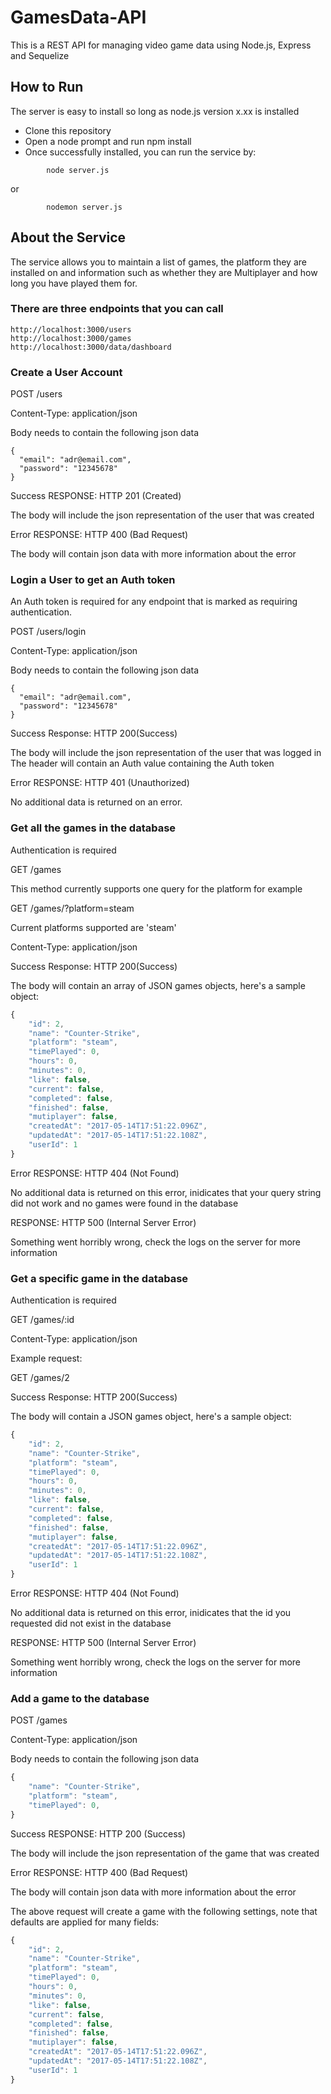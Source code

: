 # GamesData-API

This is a REST API for managing video game data using Node.js, Express and Sequelize

## How to Run 

The server is easy to install so long as node.js version x.xx is installed

* Clone this repository 
* Open a node prompt and run npm install
* Once successfully installed, you can run the service by:

```
        node server.js
```
or
```
        nodemon server.js 
```
		
## About the Service

The service allows you to maintain a list of games, the platform they are installed on and information such as whether they are Multiplayer and how long you have played them for.

### There are three endpoints that you can call

```
http://localhost:3000/users
http://localhost:3000/games
http://localhost:3000/data/dashboard

```

### Create a User Account


POST /users

Content-Type: application/json

Body needs to contain the following json data
```
{
  "email": "adr@email.com",
  "password": "12345678"
}
```

Success
RESPONSE: HTTP 201 (Created)

The body will include the json representation of the user that was created

Error
RESPONSE: HTTP 400 (Bad Request)

The body will contain json data with more information about the error


### Login a User to get an Auth token

An Auth token is required for any endpoint that is marked as requiring authentication.

POST /users/login

Content-Type: application/json

Body needs to contain the following json data

```
{
  "email": "adr@email.com",
  "password": "12345678"
}
```

Success
Response: HTTP 200(Success)

The body will include the json representation of the user that was logged in
The header will contain an Auth value containing the Auth token

Error
RESPONSE: HTTP 401 (Unauthorized)

No additional data is returned on an error.


### Get all the games in the database


Authentication is required

GET /games

This method currently supports one query for the platform for example

GET /games/?platform=steam

Current platforms supported are 'steam'

Content-Type: application/json


Success
Response: HTTP 200(Success)

The body will contain an array of JSON games objects, here's a sample object:
```javascript
{
	"id": 2,
	"name": "Counter-Strike",
	"platform": "steam",
	"timePlayed": 0,
	"hours": 0,
	"minutes": 0,
	"like": false,
	"current": false,
	"completed": false,
	"finished": false,
	"mutiplayer": false,
	"createdAt": "2017-05-14T17:51:22.096Z",
	"updatedAt": "2017-05-14T17:51:22.108Z",
	"userId": 1
}
```
Error
RESPONSE: HTTP 404 (Not Found)

No additional data is returned on this error, inidicates that your query string did not work and no games were found in the database

RESPONSE: HTTP 500 (Internal Server Error)

Something went horribly wrong, check the logs on the server for more information


### Get a specific game in the database


Authentication is required

GET /games/:id

Content-Type: application/json

Example request:

GET /games/2

Success
Response: HTTP 200(Success)

The body will contain a JSON games object, here's a sample object:
```javascript
{
	"id": 2,
	"name": "Counter-Strike",
	"platform": "steam",
	"timePlayed": 0,
	"hours": 0,
	"minutes": 0,
	"like": false,
	"current": false,
	"completed": false,
	"finished": false,
	"mutiplayer": false,
	"createdAt": "2017-05-14T17:51:22.096Z",
	"updatedAt": "2017-05-14T17:51:22.108Z",
	"userId": 1
}
```
Error
RESPONSE: HTTP 404 (Not Found)

No additional data is returned on this error, inidicates that the id you requested did not exist in the database

RESPONSE: HTTP 500 (Internal Server Error)

Something went horribly wrong, check the logs on the server for more information

### Add a game to the database


POST /games

Content-Type: application/json

Body needs to contain the following json data
```javascript
{
	"name": "Counter-Strike",
	"platform": "steam",
	"timePlayed": 0,
}
```

Success
RESPONSE: HTTP 200 (Success)

The body will include the json representation of the game that was created

Error
RESPONSE: HTTP 400 (Bad Request)

The body will contain json data with more information about the error

The above request will create a game with the following settings, note that defaults are applied for many fields:

```javascript
{
	"id": 2,
	"name": "Counter-Strike",
	"platform": "steam",
	"timePlayed": 0,
	"hours": 0,
	"minutes": 0,
	"like": false,
	"current": false,
	"completed": false,
	"finished": false,
	"mutiplayer": false,
	"createdAt": "2017-05-14T17:51:22.096Z",
	"updatedAt": "2017-05-14T17:51:22.108Z",
	"userId": 1
}
```